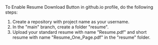 To Enable Resume Download Button in github.io profile, do the following steps:
1) Create a repository with project name as your username.
2) In the "main" branch, create a folder "resume".
3) Upload your standard resume with name "Resume.pdf" and short resume with name "Resume_One_Page.pdf" in the "resume" folder.
